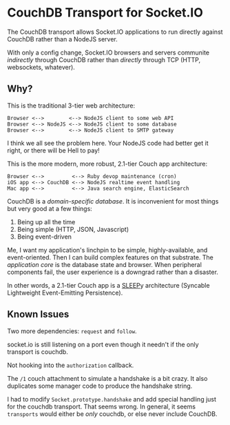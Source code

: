 # CouchDB Transport for Socket.IO

The CouchDB transport allows Socket.IO applications to run directly against CouchDB rather than a NodeJS server.

With only a config change, Socket.IO browsers and servers communite *indirectly* through CouchDB rather than *directly* through TCP (HTTP, websockets, whatever).

## Why?

This is the traditional 3-tier web architecture:

    Browser <-->        <--> NodeJS client to some web API
    Browser <--> NodeJS <--> NodeJS client to some database
    Browser <-->        <--> NodeJS client to SMTP gateway

I think we all see the problem here. Your NodeJS code had better get it right, or there will be Hell to pay!

This is the more modern, more robust, 2.1-tier Couch app architecture:

    Browser <-->         <--> Ruby devop maintenance (cron)
    iOS app <--> CouchDB <--> NodeJS realtime event handling
    Mac app <-->         <--> Java search engine, ElasticSearch

CouchDB is a *domain-specific database*. It is inconvenient for most things but very good at a few things:

1. Being up all the time
1. Being simple (HTTP, JSON, Javascript)
1. Being event-driven

Me, I want my application's linchpin to be simple, highly-available, and event-oriented. Then I can build complex features on that substrate. The *application core* is the database state and browser. When peripheral components fail, the user experience is a downgrad rather than a disaster.

In other words, a 2.1-tier Couch app is a [SLEEP][syncable]y architecture (Syncable Lightweight Event-Emitting Persistence).

[syncable]: http://syncable.org/

## Known Issues

Two more dependencies: `request` and `follow`.

socket.io is still listening on a port even though it needn't if the only transport is couchdb.

Not hooking into the `authorization` callback.

The `/1` couch attachment to simulate a handshake is a bit crazy. It also duplicates some manager code to produce the handshake string.

I had to modify `Socket.prototype.handshake` and add special handling just for the couchdb transport. That seems wrong. In general, it seems `transports` would either be *only* couchdb, or else never include CouchDB.
